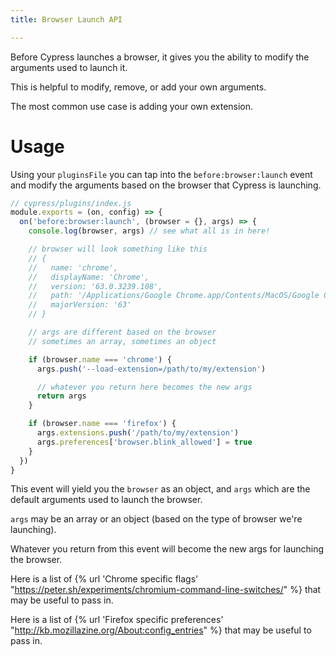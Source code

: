 ```yaml
---
title: Browser Launch API

---
```


Before Cypress launches a browser, it gives you the ability to modify the arguments used to launch it.

This is helpful to modify, remove, or add your own arguments.

The most common use case is adding your own extension.

# Usage

Using your `pluginsFile` you can tap into the `before:browser:launch` event and modify the arguments based on the browser that Cypress is launching.

```js
// cypress/plugins/index.js
module.exports = (on, config) => {
  on('before:browser:launch', (browser = {}, args) => {
    console.log(browser, args) // see what all is in here!

    // browser will look something like this
    // {
    //   name: 'chrome',
    //   displayName: 'Chrome',
    //   version: '63.0.3239.108',
    //   path: '/Applications/Google Chrome.app/Contents/MacOS/Google Chrome',
    //   majorVersion: '63'
    // }

    // args are different based on the browser
    // sometimes an array, sometimes an object

    if (browser.name === 'chrome') {
      args.push('--load-extension=/path/to/my/extension')

      // whatever you return here becomes the new args
      return args
    }

    if (browser.name === 'firefox') {
      args.extensions.push('/path/to/my/extension')
      args.preferences['browser.blink_allowed'] = true
    }
  })
}
```

This event will yield you the `browser` as an object, and `args` which are the default arguments used to launch the browser.

`args` may be an array or an object (based on the type of browser we're launching).

Whatever you return from this event will become the new args for launching the browser.

Here is a list of {% url 'Chrome specific flags' "https://peter.sh/experiments/chromium-command-line-switches/" %} that may be useful to pass in.

Here is a list of {% url 'Firefox specific preferences' "http://kb.mozillazine.org/About:config_entries" %} that may be useful to pass in.
